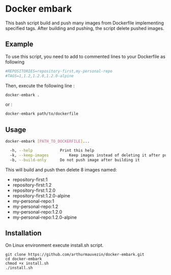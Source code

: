 # Docker embark

This bash script build and push many images from Dockerfile implementing specified tags.
After building and pushing, the script delete pushed images.

## Example
To use this script, you need to add to commented lines to your Dockerfile as following
```dockerfile
#REPOSITORIES=repository-first,my-personal-repo
#TAGS=1,1.2,1.2.0,1.2.0-alpine
```

Then, execute the following line :
```bash
docker-embark .
```
or : 
```bash
docker-embark path/to/dockerfile
```

## Usage
```bash
docker-embark [PATH_TO_DOCKERFILE]...

  -h, --help 			Print this help
  -k, --keep-images 		Keep images instead of deleting it after push
  -b, --build-only 		Do not push image after building it
```

This will build and push then delete 8 images named:
* repository-first:1
* repository-first:1.2
* repository-first:1.2.0
* repository-first:1.2.0-alpine
* my-personal-repo:1
* my-personal-repo:1.2
* my-personal-repo:1.2.0
* my-personal-repo:1.2.0-alpine

## Installation
On Linux environment execute install.sh script.
```
git clone https://github.com/arthurmauvezin/docker-embark.git
cd docker-embark 
chmod +x install.sh
./install.sh
```
